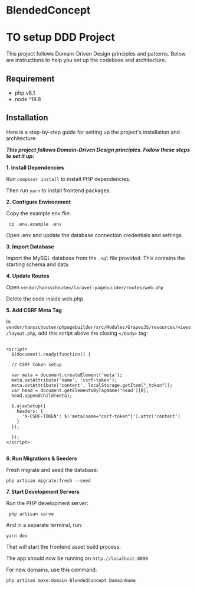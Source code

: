 
# BlendedConcept


# TO setup DDD Project

This project follows Domain-Driven Design principles and patterns. Below are instructions to help you set up the codebase and architecture.




## Requirement

 - php  v8.1
 - node ^18.8


## Installation

Here is a step-by-step guide for setting up the project's installation and architecture:

***This project follows Domain-Driven Design principles. Follow these steps to set it up:***



<b>1. Install Dependencies</b>

Run `composer install` to install PHP dependencies.

Then run `yarn` to install frontend packages.


<b>2. Configure Environment</b>

Copy the example env file:


```
 cp .env.example .env
```

Open .env and update the database connection credentials and settings.

<b>3. Import Database </b>

Import the MySQL database from the `.sql` file provided. This contains the starting schema and data.


<b>4. Update Routes</b>

Open `vendor/hansschouten/laravel-pagebuilder/routes/web.php`

Delete the code inside web.php

<b>5. Add CSRF Meta Tag</b>

In `vendor/hansschouten/phpagebuilder/src/Modules/GrapesJS/resources/views/layout.php`, add this script above the closing `</body>` tag:

```

<script>
  $(document).ready(function() {

  // CSRF token setup

  var meta = document.createElement('meta'); 
  meta.setAttribute('name', 'csrf-token');
  meta.setAttribute('content', localStorage.getItem("_token"));
  var head = document.getElementsByTagName('head')[0];
  head.appendChild(meta);

  $.ajaxSetup({
    headers: {
      'X-CSRF-TOKEN': $('meta[name="csrf-token"]').attr('content')
    }
  });

  });
</script>


```


<b>6. Run Migrations & Seeders</b>

Fresh migrate and seed the database:

```
php artisan migrate:fresh --seed

```

<b>7. Start Development Servers</b>

Run the PHP development server:

```
 php artisan serve

```

And in a separate terminal, run:

```
yarn dev

```

That will start the frontend asset build process.

The app should now be running on `http://localhost:8000`



For new domains, use this command: 

```bash
php artisan make:domain BlendedConcept DomainName

```












    

  